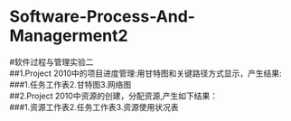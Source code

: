 # Software-Process-And-Managerment2<br>
#软件过程与管理实验二<br>
##1.Project 2010中的项目进度管理:用甘特图和关键路径方式显示，产生结果:<br>
###1.任务工作表2.甘特图3.网络图<br>
##2.Project 2010中资源的创建，分配资源,产生如下结果：<br>
###1.资源工作表2.任务工作表3.资源使用状况表 

